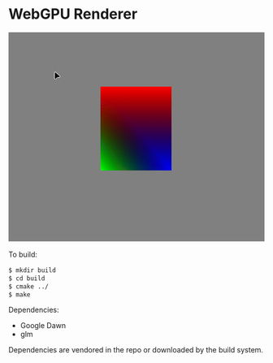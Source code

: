 # WebGPU Renderer

![Screencap](screencapture.gif)

To build:

```
$ mkdir build
$ cd build
$ cmake ../
$ make
```

Dependencies:

- Google Dawn
- glm

Dependencies are vendored in the repo or downloaded by the build system.
